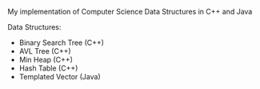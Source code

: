 My implementation of Computer Science Data Structures in C++ and Java

Data Structures:
- Binary Search Tree (C++)
- AVL Tree (C++)
- Min Heap (C++)
- Hash Table (C++)
- Templated Vector (Java)
